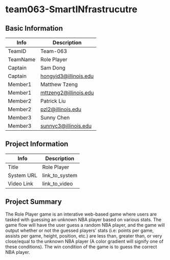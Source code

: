 # team063-SmartINfrastrucutre

## Basic Information

|   Info      |        Description     |
| ----------- | ---------------------- |
| TeamID      |        Team-063        |
| TeamName    |    Role Player     |
| Captain     |      Sam Dong      |
| Captain     |  hongyid3@illinois.edu  |
| Member1     |        Matthew Tzeng      |
| Member1     |   mttzeng2@illinois.edu  |
| Member2     |     Patrick Liu     |
| Member2     |  pzl2@illinois.edu |
| Member3     |     Sunny Chen                   |
| Member3     |      sunnyc3@illinois.edu             |

## Project Information

|   Info      |        Description     |
| ----------- | ---------------------- |
|  Title      |       Role Player     |
| System URL  |      link_to_system    |
| Video Link  |      link_to_video     |

## Project Summary
The Role Player game is an interative web-based game where users are tasked with guessing an unknown NBA player based on various stats. The game flow will have the user guess a random NBA player, and the game will output whether or not the guessed players' stats (i.e: points per game, assists per game, height, position, etc.) are less than, greater than, or very close/equal to the unknown NBA player (A color gradient will signify one of these conditions). The win condition of the game is to guess the correct NBA player.
